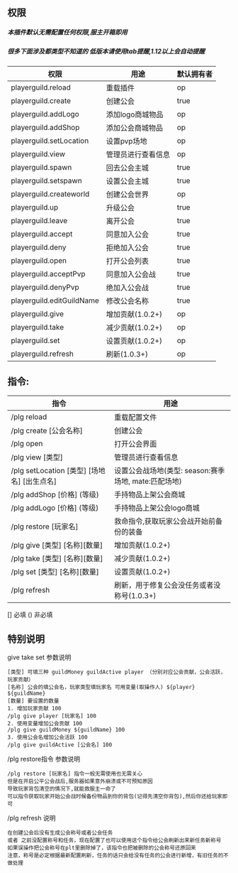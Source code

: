 ## 权限

##### 本插件默认无需配置任何权限,服主开箱即用

##### 很多下面涉及都类型不知道的 低版本请使用tab提醒,1.12以上会自动提醒

| 权限                           | 用途           | 默认拥有者  |
|------------------------------|--------------|--------|
| playerguild.reload           | 重载插件         | op     |
| playerguild.create           | 创建公会         | true   |
| playerguild.addLogo          | 添加logo商城物品   | op     |
| playerguild.addShop          | 添加公会商城物品     | op     |
| playerguild.setLocation      | 设置pvp场地      | op     |
| playerguild.view             | 管理员进行查看信息    | op     |
| playerguild.spawn            | 回去公会主城       | true   |
| playerguild.setspawn         | 设置公会主城       | true   |
| playerguild.createworld      | 创建公会世界       | op     |
| playerguild.up               | 升级公会         | true   |
| playerguild.leave            | 离开公会         | true   |
| playerguild.accept           | 同意加入公会       | true   |
| playerguild.deny             | 拒绝加入公会       | true   |
| playerguild.open             | 打开公会列表       | true   |
| playerguild.acceptPvp        | 同意加入公会战      | true   |
| playerguild.denyPvp          | 绝加入公会战       | true   |
| playerguild.editGuildName    | 修改公会名称       | true   |
| playerguild.give             | 增加贡献(1.0.2+) | op     |
| playerguild.take             | 减少贡献(1.0.2+) | op     |
| playerguild.set              | 设置贡献(1.0.2+) | op     |
| playerguild.refresh          | 刷新(1.0.3+)   | op     |

## 指令:

| 指令                                     | 用途                                  |
|----------------------------------------|-------------------------------------|
| /plg reload                            | 重载配置文件                              |
| /plg create [公会名称]                     | 创建公会                                |
| /plg open                              | 打开公会界面                              |
| /plg view  [类型]                        | 管理员进行查看信息                           |
| /plg setLocation [类型] [场地名] [出生点名]     | 设置公会战场地(类型: season:赛季场地, mate:匹配场地) |
| /plg addShop  [价格] (等级)                | 手持物品上架公会商城                          |
| /plg addLogo  [价格] (等级)                | 手持物品上架公会logo商城                      |
| /plg restore  [玩家名]                    | 救命指令,获取玩家公会战开始前备份的装备                |
| /plg give  [类型] [名称][数量]               | 增加贡献(1.0.2+)                        |
| /plg take  [类型] [名称][数量]               | 减少贡献(1.0.2+)                        |
| /plg set  [类型] [名称][数量]                | 设置贡献(1.0.2+)                        |
| /plg refresh                           | 刷新，用于修复公会没任务或者没称号(1.0.3+)           |
[] 必填 () 非必填

## 特别说明

give take set 参数说明
```
[类型] 可填三种 guildMoney guildActive player （分别对应公会贡献，公会活跃，玩家贡献）
[名称] 公会的填公会名，玩家类型填玩家名 可用变量(取操作人) ${player} ${guildName}
[数量] 要设置的数量
1. 增加玩家贡献 100
/plg give player [玩家名] 100
2. 使用变量增加公会贡献 100
/plg give guildMoney ${guildName} 100
3. 使用公会名增加公会活跃 100
/plg give guildActive [公会名] 100
```

/plg restore指令 参数说明
```
/plg restore [玩家名] 指令一般无需使用也无需关心  
但是在开启公平公会战后,服务器如果意外崩溃或不可预知原因  
导致玩家背包清空的情况下,就能救服主一命了   
可以指令获取玩家开始公会战时候备份物品到你的背包(记得先清空你背包),然后你还给玩家即可
```

/plg refresh 说明
```
在创建公会后没有生成公会称号或者公会任务
或者 之前没配置称号和任务，现在配置了也可以使用这个指令给公会刷新出来新任务新称号
如果误操作把公会称号在plt里删除掉了，该指令也把被删除的公会称号还原回来
注意，称号是必定根据最新配置刷新，任务的话只会给没有任务的公会进行新增，有旧任务的不做处理
```